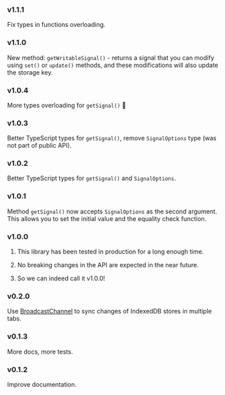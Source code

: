 ### v1.1.1
Fix types in functions overloading.

### v1.1.0
New method: `getWritableSignal()` - returns a signal that you can modify using `set()` or `update()` methods, and these modifications will also update the storage key. 

### v1.0.4
More types overloading for `getSignal()` 🤦

### v1.0.3
Better TypeScript types for `getSignal()`, remove `SignalOptions` type (was not part of public API).

### v1.0.2
Better TypeScript types for `getSignal()` and `SignalOptions`.

### v1.0.1
Method `getSignal()` now accepts `SignalOptions` as the second argument. This allows you to set the initial value and the equality check function.

### v1.0.0
1. This library has been tested in production for a long enough time.
2. No breaking changes in the API are expected in the near future.

3. So we can indeed call it v1.0.0!

### v0.2.0
Use [BroadcastChannel](https://developer.mozilla.org/en-US/docs/Web/API/Broadcast_Channel_API) to sync changes of IndexedDB stores in multiple tabs.

### v0.1.3
More docs, more tests.

### v0.1.2

Improve documentation.
